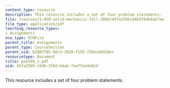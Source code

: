 ```yaml
---
content_type: resource
description: This resource includes a set of four problem statements.
file: /courses/1-050-solid-mechanics-fall-2004/45fa2505c64b3f8db4ab7ae7fea4e8cd_pset04_1.pdf
file_type: application/pdf
learning_resource_types:
- Assignments
ocw_type: OCWFile
parent_title: Assignments
parent_type: CourseSection
parent_uid: b2807f85-9dc3-2920-f155-75bbcbd328ec
resourcetype: Document
title: pset04_1.pdf
uid: 45fa2505-c64b-3f8d-b4ab-7ae7fea4e8cd
---
```

This resource includes a set of four problem statements.

